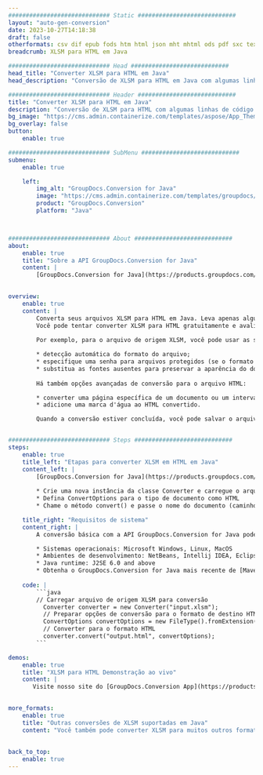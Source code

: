 ```yaml
---
############################# Static ############################
layout: "auto-gen-conversion"
date: 2023-10-27T14:18:38
draft: false
otherformats: csv dif epub fods htm html json mht mhtml ods pdf sxc tex tsv xlam xls xlsb xlsm xlsx xlt xltm xltx xml xps
breadcrumb: XLSM para HTML em Java

############################# Head ############################
head_title: "Converter XLSM para HTML em Java"
head_description: "Conversão de XLSM para HTML em Java com algumas linhas de código. Converta mais de 160 formatos de arquivo usando a API de conversão de documentos do GroupDocs para Java"

############################# Header ############################
title: "Converter XLSM para HTML em Java"
description: "Conversão de XLSM para HTML com algumas linhas de código Java"
bg_image: "https://cms.admin.containerize.com/templates/aspose/App_Themes/V3/images/bg/header1.png"
bg_overlay: false
button:
    enable: true

############################# SubMenu ############################
submenu:
    enable: true

    left:
        img_alt: "GroupDocs.Conversion for Java"
        image: "https://cms.admin.containerize.com/templates/groupdocs/images/product-logos/90x90-noborder/groupdocs-conversion-java.png"
        product: "GroupDocs.Conversion"
        platform: "Java"



############################# About ############################
about:
    enable: true
    title: "Sobre a API GroupDocs.Conversion for Java"
    content: |
        [GroupDocs.Conversion for Java](https://products.groupdocs.com/conversion/java/) é uma API avançada de conversão de formato de arquivo para conversão entre formatos populares de imagem e documento, como Microsoft Office, OpenDocument, PDF, HTML, e-mail, CAD. e muito mais com apenas algumas linhas de código. A API nativa detecta automaticamente os formatos dos documentos originais e oferece muitas opções para personalizar os documentos convertidos. Juntamente com a função de extrair informações de um documento, ele também suporta o armazenamento em cache dos resultados da conversão para o disco local por padrão. No entanto, qualquer tipo de armazenamento em cache pode ser suportado pela implementação das interfaces apropriadas - Amazon S3, Dropbox, Google Drive, Windows Azure, Reddis ou quaisquer outras.
    

overview:
    enable: true
    content: |
        Converta seus arquivos XLSM para HTML em Java. Leva apenas algumas linhas de código Java em qualquer plataforma de sua escolha, como Windows, Linux, macOS.
        Você pode tentar converter XLSM para HTML gratuitamente e avaliar a qualidade dos resultados da conversão. Junto com scripts de conversão de arquivo simples, você pode tentar opções mais sofisticadas para carregar o arquivo de origem XLSM e armazenar a saída HTML. 
        
        Por exemplo, para o arquivo de origem XLSM, você pode usar as seguintes opções de carregamento:

        * detecção automática do formato do arquivo;
        * especifique uma senha para arquivos protegidos (se o formato de arquivo for compatível);
        * substitua as fontes ausentes para preservar a aparência do documento.
        
        Há também opções avançadas de conversão para o arquivo HTML:

        * converter uma página específica de um documento ou um intervalo de páginas;
        * adicione uma marca d'água ao HTML convertido.

        Quando a conversão estiver concluída, você pode salvar o arquivo HTML no caminho do arquivo local ou em qualquer armazenamento de terceiros, como FTP, Amazon S3, Google Drive, Dropbox etc. Observe - para converter XLSM para HTML, você não precisa instalar nenhum software adicional, como MS Office, Open Office, Adobe Acrobat Reader etc.


############################# Steps ############################
steps:
    enable: true
    title_left: "Etapas para converter XLSM em HTML em Java"
    content_left: |
        [GroupDocs.Conversion for Java](https://products.groupdocs.com/conversion/java/) permite que os desenvolvedores convertam facilmente o arquivo XLSM para HTML com algumas linhas de código.
        
        * Crie uma nova instância da classe Converter e carregue o arquivo XLSM com o caminho completo
        * Defina ConvertOptions para o tipo de documento como HTML
        * Chame o método convert() e passe o nome do documento (caminho completo) e formato (HTML) como parâmetro

    title_right: "Requisitos de sistema"
    content_right: |
        A conversão básica com a API GroupDocs.Conversion for Java pode ser feita com apenas algumas linhas de código. Nossas APIs são suportadas em todas as principais plataformas e sistemas operacionais. Antes de executar o código abaixo, certifique-se de ter os seguintes pré-requisitos instalados em seu sistema.

        * Sistemas operacionais: Microsoft Windows, Linux, MacOS
        * Ambientes de desenvolvimento: NetBeans, Intellij IDEA, Eclipse, etc.
        * Java runtime: J2SE 6.0 and above
        * Obtenha o GroupDocs.Conversion for Java mais recente de [Maven](https://repository.groupdocs.com/webapp/#/artifacts/browse/tree/General/repo/com/groupdocs/groupdocs-conversion)
         
    code: |
        ```java    
        // Carregar arquivo de origem XLSM para conversão
          Converter converter = new Converter("input.xlsm");
          // Preparar opções de conversão para o formato de destino HTML
          ConvertOptions convertOptions = new FileType().fromExtension("html").getConvertOptions();
          // Converter para o formato HTML
          converter.convert("output.html", convertOptions);
        ```

demos:
    enable: true
    title: "XLSM para HTML Demonstração ao vivo"
    content: |
       Visite nosso site do [GroupDocs.Conversion App](https://products.groupdocs.app/conversion/family) e experimente a conversão de XLSM para HTML agora. A demonstração gratuita tem os seguintes benefícios
          

more_formats:
    enable: true
    title: "Outras conversões de XLSM suportadas em Java"
    content: "Você também pode converter XLSM para muitos outros formatos de arquivo. Por favor, veja a lista abaixo."
       
       
back_to_top:
    enable: true
---
```

